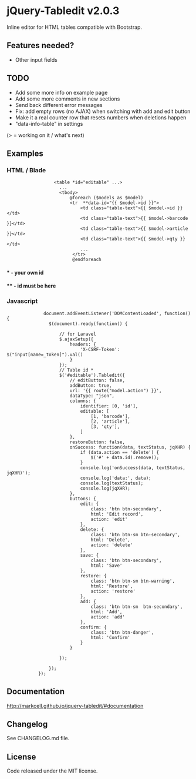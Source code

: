 # jQuery-Tabledit v2.0.3

Inline editor for HTML tables compatible with Bootstrap.

## Features needed?

-   Other input fields

## TODO

-   Add some more info on example page
-   Add some more comments in new sections
-   Send back different error messages
-   Fix: add empty rows (no AJAX) when switching with add and edit button
-   Make it a real counter row that resets numbers when deletions happen
-   "data-info-table" in settings


(> = working on it / what's next)

## Examples

### HTML / Blade
                      <table *id="editable" ...>
                        ...
                        <tbody>
                            @foreach ($models as $model)
                            <tr  **data-id="{{ $model->id }}">
                                <td class="table-text">{{ $model->id }}</td>
                                <td class="table-text">{{ $model->barcode }}</td>
                                <td class="table-text">{{ $model->article }}</td>
                                <td class="table-text">{{ $model->qty }}</td>
                                ...
                             </tr>
                             @endforeach
#### * - your own id
#### ** - id must be here

### Javascript

                  document.addEventListener('DOMContentLoaded', function() {
                    $(document).ready(function() {

                        // for Laravel
                        $.ajaxSetup({
                            headers: {
                                'X-CSRF-Token': $("input[name=_token]").val()
                            }
                        });
                        // Table id *
                        $('#editable').Tabledit({
                            // editButton: false,
                            addButton: true,
                            url: '{{ route("model.action") }}',
                            dataType: "json",
                            columns: {
                                identifier: [0, 'id'],
                                editable: [
                                    [1, 'barcode'],
                                    [2, 'article'],
                                    [3, 'qty'],
                                ]
                            },
                            restoreButton: false,
                            onSuccess: function(data, textStatus, jqXHR) {
                                if (data.action == 'delete') {
                                    $('#' + data.id).remove();
                                }
                                console.log('onSuccess(data, textStatus, jqXHR)');
                                console.log('data:', data);
                                console.log(textStatus);
                                console.log(jqXHR);
                            },
                            buttons: {
                                edit: {
                                    class: 'btn btn-secondary',
                                    html: 'Edit record',
                                    action: 'edit'
                                },
                                delete: {
                                    class: 'btn btn-sm btn-secondary',
                                    html: 'Delete',
                                    action: 'delete'
                                },
                                save: {
                                    class: 'btn btn-secondary',
                                    html: 'Save'
                                },
                                restore: {
                                    class: 'btn btn-sm btn-warning',
                                    html: 'Restore',
                                    action: 'restore'
                                },
                                add: {
                                    class: 'btn btn-sm  btn-secondary',
                                    html: 'Add',
                                    action: 'add'
                                },
                                confirm: {
                                    class: 'btn btn-danger',
                                    html: 'Confirm'
                                }
                            }

                        });

                    });
                });
## Documentation

<http://markcell.github.io/jquery-tabledit/#documentation>

## Changelog

See CHANGELOG.md file.

## License

Code released under the MIT license.
